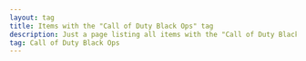 ```yaml
---
layout: tag
title: Items with the "Call of Duty Black Ops" tag
description: Just a page listing all items with the "Call of Duty Black Ops" tag
tag: Call of Duty Black Ops
---
```

